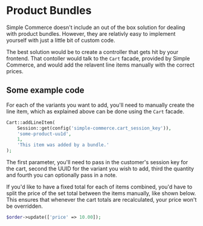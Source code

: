 # Product Bundles

Simple Commerce doesn't include an out of the box solution for dealing with product bundles. However, they are relativly easy to implement yourself with just a little bit of custom code.

The best solution would be to create a controller that gets hit by your frontend. That contoller would talk to the `Cart` facade, provided by Simple Commerce, and would add the relavent line items manually with the correct prices.

## Some example code

For each of the variants you want to add, you'll need to manually create the line item, which as explained above can be done using the `Cart` facade.

```php
Cart::addLineItem(
    Session::get(config('simple-commerce.cart_session_key')),
    'some-product-uu1d',
    1,
    'This item was added by a bundle.'
);
```

The first parameter, you'll need to pass in the customer's session key for the cart, second the UUID for the variant you wish to add, third the quantity and fourth you can optionally pass in a note.

If you'd like to have a fixed total for each of items combined, you'd have to split the price of the set total between the items manually, like shown below. This ensures that whenever the cart totals are recalculated, your price won't be overridden.

```php
$order->update(['price' => 10.00]);
```
